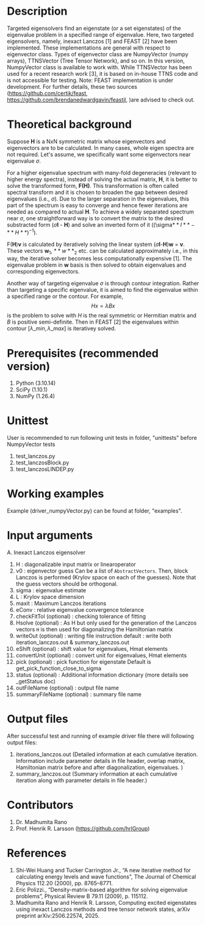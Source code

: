 # Description
Targeted eigensolvers find an eigenstate (or a set eigenstates) of the eigenvalue problem in a specified range of eigenvalue.
Here, two targeted eigensolvers, namely, inexact Lanczos [1] and FEAST [2] have been implemented.
These implementations are general with respect to eigenvector class. Types of eigenvector class are
NumpyVector (numpy arrays), TTNSVector (Tree Tensor Network), and so on. In this version, NumpyVector
class is available to work with. While TTNSVector has been used for a recent research work [3],
it is based on in-house TTNS code and is not accessible for testing. 
Note: FEAST implementation is under development. For further details, 
these two sources (https://github.com/certik/feast, https://github.com/brendanedwardgavin/feastjl, )are advised to check out. 

# Theoretical background
Suppose **H** is a NxN symmetric matrix whose eigenvectors and eigenvectors are to be calculated. 
In many cases, whole eigen spectra are not required. Let's assume, we specifically want some eigenvectors near eigenvalue $\sigma$.

For a higher eigenvalue spectrum with many-fold degeneracies (relevant to higher energy spectra), instead of solving the actual
matrix, **H**, it is better to solve the transformed form, **F(H)**. 
This transformation is often called spectral transform and it is chosen to broaden the gap between desired eigenvalues (i.e., $\sigma$). 
Due to the larger separation in the eigenvalues, this part of the spectrum is easy to converge and hence fewer iterations are needed as compared to actual **H**.
To achieve a widely separated spectrum near $\sigma$, one straightforward way is to convert the matrix to the desired substracted form ($\sigma$**I** - **H**) and solve an inverted form of it ($($\sigma$**I** - **H**)^{-1}$).

F(**H**)**v** is calculated by iteratively solving the linear system ($\sigma$**I**-**H**)**w** = **v**. 
These vectors **w**$_1$, $**w**_2$ etc. can be calculated approximately i.e., in this way, the iterative solver becomes less computationally expensive [1].
The eigenvalue problem in **w** basis is then solved to obtain eigenvalues and corresponding eigenvectors.

Another way of targeting eigenvalue $\sigma$ is through contour integration.
Rather than targeting a specific eigenvalue, it is aimed to find the eigenvalue within a specified range or the contour.
For example, $$Hx=\lambda Bx$$ is the problem to solve with $H$ is the real symmetric or Hermitian matrix and $B$ is positive semi-definite.
Then in FEAST [2] the eigenvalues within contour [$\lambda\_{min},\lambda\_{max}$] is iterativey solved.

# Prerequisites (recommended version)
1. Python (3.10.14)
2. SciPy (1.10.1)
3. NumPy (1.26.4)

# Unittest
User is recommended to run following unit tests in folder, "unittests" before NumpyVector tests
1. test_lanczos.py 
2. test_lanczosBlock.py
3. test_lanczosLINDEP.py

# Working examples
Example (driver_numpyVector.py) can be found at folder, "examples".

# Input arguments
A. Inexact Lanczos eigensolver
1. H  		: diagonalizable input matrix or linearoperator
2. v0 		: eigenvector guess
     		  Can be a list of `AbstractVectors`.
     		  Then, block Lanczos is performed (Krylov space on each of the guesses).
     		  Note that the guess vectors should be orthogonal.
3. sigma 		: eigenvalue estimate
4. L  		: Krylov space dimension
5. maxit 		: Maximum Lanczos iterations
6. eConv 		: relative eigenvalue convergence tolerance
7. checkFitTol 
(optional) 	: checking tolerance of fitting
8. Hsolve
 (optional) 	: As H but only used for the generation of the Lanczos vectors
                  `H` is then used for diagonalizing the Hamiltonian matrix
9. writeOut
(optional) 	: writing file instruction
             	  default : write both iteration_lanczos.out & summary_lanczos.out
10. eShift 
(optional) 	: shift value for eigenvalues, Hmat elements
11. convertUnit 
(optional) 	: convert unit for eigenvalues, Hmat elements
12. pick 
(optional) 	: pick function for eigenstate
                  Default is get_pick_function_close_to_sigma
13. status 
(optional) 	: Additional information dictionary
                  (more details see _getStatus doc)
14. outFileName 
(optional)	: output file name
15. summaryFileName
(optional)	: summary file name

# Output files
After successful test and running of example driver file there will following output files:
1. iterations_lanczos.out (Detailed information at each cumulative iteration. Information include
parameter details in file header, overlap matrix, Hamiltonian matrix before and after diagonalization, eigenvalues. )
2. summary_lanczos.out (Summary information at each cumulative iteration along with parameter details in file header.)

# Contributors
1. Dr. Madhumita Rano
2. Prof. Henrik R. Larsson (https://github.com/hrlGroup)

# References
1. Shi-Wei Huang and Tucker Carrington Jr., “A new iterative method for calculating energy levels and
wave functions”, The Journal of Chemical Physics 112.20 (2000), pp. 8765–8771.
2. Eric Polizzi., “Density-matrix-based algorithm for solving eigenvalue problems”, Physical Review B
79.11 (2009), p. 115112.
3. Madhumita Rano and Henrik R. Larsson, Computing excited eigenstates using inexact Lanczos methods and tree tensor network states, 
arXiv preprint arXiv:2506.22574, 2025. 
